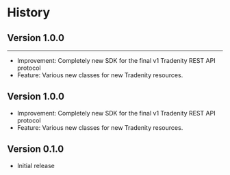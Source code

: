 # History


## Version 1.0.0
-------------

- Improvement: Completely new SDK for the final v1 Tradenity REST API protocol
- Feature: Various new classes for new Tradenity resources.


## Version 1.0.0

- Improvement: Completely new SDK for the final v1 Tradenity REST API protocol
- Feature: Various new classes for new Tradenity resources.


## Version 0.1.0

- Initial release
